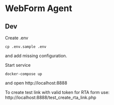 # WebForm Agent


## Dev
Create .env
```
cp .env.sample .env
```
and add missing configuration.

Start service
```
docker-compose up
```

and open http://localhost:8888

To create test link with valid token for RTA form use:
http://localhost:8888/test_create_rta_link.php